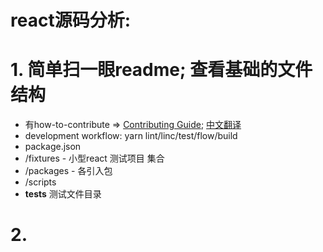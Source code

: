 
# react源码分析:

# 1. 简单扫一眼readme; 查看基础的文件结构
* 有how-to-contribute => [Contributing Guide](https://reactjs.org/docs/how-to-contribute.html); [中文翻译](https://react.docschina.org/docs/codebase-overview.html)
* development workflow: yarn lint/linc/test/flow/build
* package.json
* /fixtures - 小型react 测试项目 集合
* /packages - 各引入包
* /scripts
* __tests__ 测试文件目录

# 2. 

